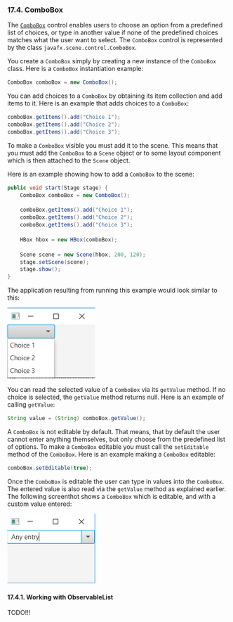 ### 17.4. ComboBox

The [`ComboBox`](https://docs.oracle.com/javase/8/javafx/api/javafx/scene/control/ComboBox.html) control enables users to choose an option from a predefined list of choices, or type in another value if none of the predefined choices matches what the user want to select. The `ComboBox` control is represented by the class `javafx.scene.control.ComboBox`. 

You create a `ComboBox` simply by creating a new instance of the `ComboBox` class. Here is a `ComboBox` instantiation example:

```java
ComboBox comboBox = new ComboBox();
```

You can add choices to a `ComboBox` by obtaining its item collection and add items to it. Here is an example that adds choices to a  `ComboBox`:

```java
comboBox.getItems().add("Choice 1");
comboBox.getItems().add("Choice 2");
comboBox.getItems().add("Choice 3");
```

To make a `ComboBox` visible you must add it to the scene. This means that you must add the `ComboBox` to a `Scene` object or to some layout component which is then attached to the `Scene` object.

Here is an example showing how to add a `ComboBox` to the scene:

```java
public void start(Stage stage) {
    ComboBox comboBox = new ComboBox();

    comboBox.getItems().add("Choice 1");
    comboBox.getItems().add("Choice 2");
    comboBox.getItems().add("Choice 3");

    HBox hbox = new HBox(comboBox);

    Scene scene = new Scene(hbox, 200, 120);
    stage.setScene(scene);
    stage.show();
}
```

The application resulting from running this example would look similar to this:

![ComboBox](images/17_4_ComboBox.png)

You can read the selected value of a `ComboBox` via its `getValue` method. If no choice is selected, the `getValue` method returns null. Here is an example of calling `getValue`:

```java
String value = (String) comboBox.getValue();
```

A `ComboBox` is not editable by default. That means, that by default the user cannot enter anything themselves, but only choose from the predefined list of options. To make a `ComboBox` editable you must call the `setEditable` method of the `ComboBox`. Here is an example making a `ComboBox` editable:

```java
comboBox.setEditable(true);
```

Once the `ComboBox` is editable the user can type in values into the `ComboBox`. The entered value is also read via the `getValue` method as explained earlier. The following screenthot shows a `ComboBox` which is editable, and with a custom value entered:

![ComboBox Editable](images/17_4_ComboBoxEdit.png)

#### 17.4.1. Working with ObservableList

TODO!!!
